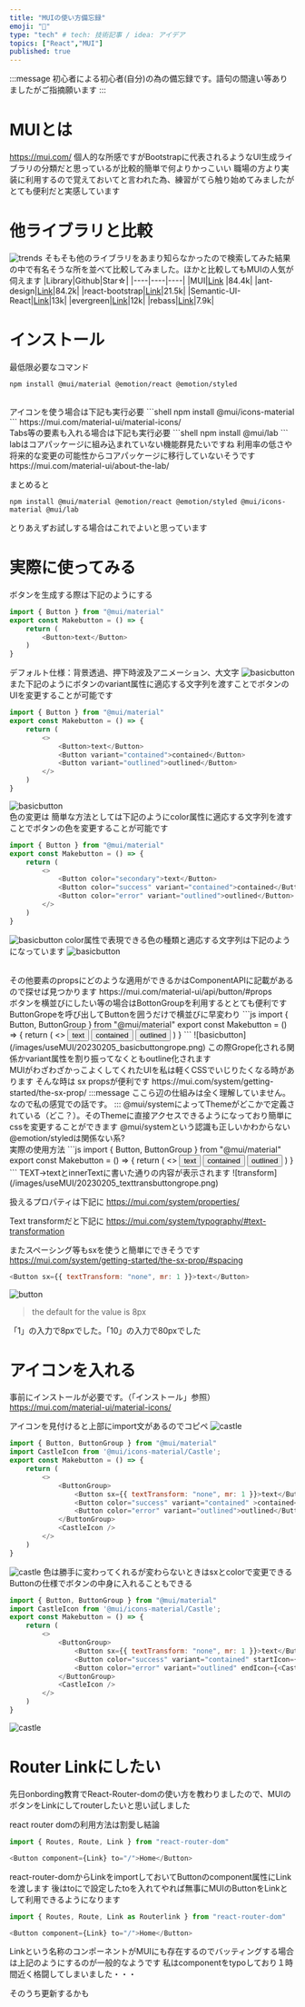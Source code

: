 ```yaml
---
title: "MUIの使い方備忘録"
emoji: "👻"
type: "tech" # tech: 技術記事 / idea: アイデア
topics: ["React","MUI"]
published: true
---
```

:::message
 初心者による初心者(自分)の為の備忘録です。語句の間違い等ありましたがご指摘願います
:::
<br>
# MUIとは
https://mui.com/
個人的な所感ですがBootstrapに代表されるようなUI生成ライブラリの分類だと思っているが比較的簡単で何よりかっこいい
職場の方より実装に利用するので覚えておいてと言われた為、練習がてら触り始めてみましたがとても便利だと実感しています

# 他ライブラリと比較
![trends](/images/useMUI/20230205_npmtrend.png)
そもそも他のライブラリをあまり知らなかったので検索してみた結果の中で有名そうな所を並べて比較してみました。ほかと比較してもMUIの人気が伺えます
|Library|Github|Star☆|
|----|----|----|
|MUI|[Link](https://github.com/mui/material-ui) |84.4k|
|ant-design|[Link](https://github.com/ant-design/ant-design/)|84.2k|
|react-bootstrap|[Link](https://github.com/react-bootstrap/react-bootstrap)|21.5k|
|Semantic-UI-React|[Link](https://github.com/Semantic-Org/Semantic-UI-React)|13k|
|evergreen|[Link](https://github.com/segmentio/evergreen)|12k|
|rebass|[Link](https://github.com/rebassjs/rebass)|7.9k|




# インストール
最低限必要なコマンド
```shell
npm install @mui/material @emotion/react @emotion/styled
```
<br>
アイコンを使う場合は下記も実行必要
```shell
npm install @mui/icons-material
```
https://mui.com/material-ui/material-icons/

<br>
Tabs等の要素も入れる場合は下記も実行必要
```shell
npm install @mui/lab
```
labはコアパッケージに組み込まれていない機能群見たいですね
利用率の低さや将来的な変更の可能性からコアパッケージに移行していないそうです
https://mui.com/material-ui/about-the-lab/

まとめると
```shell
npm install @mui/material @emotion/react @emotion/styled @mui/icons-material @mui/lab
```
とりあえずお試しする場合はこれでよいと思っています

# 実際に使ってみる
ボタンを生成する際は下記のようにする
```js
import { Button } from "@mui/material"
export const Makebutton = () => {
    return (
        <Button>text</Button>
    )
}
```
デフォルト仕様：背景透過、押下時波及アニメーション、大文字
![basicbutton](/images/useMUI/20230205_basicbutton.png)
<br>
また下記のようにボタンのvariant属性に適応する文字列を渡すことでボタンのUIを変更することが可能です
```js
import { Button } from "@mui/material"
export const Makebutton = () => {
    return (
        <>
            <Button>text</Button>
            <Button variant="contained">contained</Button>
            <Button variant="outlined">outlined</Button>
        </>
    )
}
```
![basicbutton](/images/useMUI/20230205_variantbutton.png)
<br>
色の変更は
簡単な方法としては下記のようにcolor属性に適応する文字列を渡すことでボタンの色を変更することが可能です
```js
import { Button } from "@mui/material"
export const Makebutton = () => {
    return (
        <>
            <Button color="secondary">text</Button>
            <Button color="success" variant="contained">contained</Button>
            <Button color="error" variant="outlined">outlined</Button>
        </>
    )
}
```
![basicbutton](/images/useMUI/20230205_colorbutton.png)
color属性で表現できる色の種類と適応する文字列は下記のようになっています
![basicbutton](/images/useMUI/20230205_colorpalet.png)

<br>
その他要素のpropsにどのような適用ができるかはComponentAPIに記載があるので探せば見つかります
https://mui.com/material-ui/api/button/#props

<br>
ボタンを横並びにしたい等の場合はBottonGroupを利用するととても便利です
ButtonGropeを呼び出してButtonを囲うだけで横並びに早変わり
```js
import { Button, ButtonGroup } from "@mui/material"
export const Makebutton = () => {
    return (
        <>
            <ButtonGroup>
                <Button>text</Button>
                <Button color="success" variant="contained" >contained</Button>
                <Button color="error" variant="outlined">outlined</Button>
            </ButtonGroup>
        </>
    )
}
```
![basicbutton](/images/useMUI/20230205_basicbuttongrope.png)
この際Grope化される関係かvariant属性を割り振ってなくともoutline化されます

<br>
MUIがわざわざかっこよくしてくれたUIを私は軽くCSSでいじりたくなる時があります
そんな時は sx propsが便利です
https://mui.com/system/getting-started/the-sx-prop/
:::message
ここら辺の仕組みは全く理解していません。なので私の感覚での話です。
:::
@mui/systemによってThemeがどこかで定義されている（どこ？）。そのThemeに直接アクセスできるようになっており簡単にcssを変更することができます @mui/systemという認識も正しいかわからない @emotion/styledは関係ない系?
<br>
実際の使用方法
```js
import { Button, ButtonGroup } from "@mui/material"
export const Makebutton = () => {
    return (
        <>
            <ButtonGroup>
                <Button sx={{ textTransform: "none" }}>text</Button>
                <Button color="success" variant="contained" >contained</Button>
                <Button color="error" variant="outlined">outlined</Button>
            </ButtonGroup>
        </>
    )
}
```
TEXT→textとinnerTextに書いた通りの内容が表示されます
![transform](/images/useMUI/20230205_texttransbuttongrope.png)


扱えるプロパティは下記に
https://mui.com/system/properties/

Text transformだと下記に
https://mui.com/system/typography/#text-transformation

またスペーシング等もsxを使うと簡単にできそうです
https://mui.com/system/getting-started/the-sx-prop/#spacing
```js
<Button sx={{ textTransform: "none", mr: 1 }}>text</Button>
```
![button](/images/useMUI/20230205_texttransbuttongrope_mr.png)
>the default for the value is 8px

「1」の入力で8pxでした。「10」の入力で80pxでした


# アイコンを入れる
事前にインストールが必要です。（「インストール」参照）
https://mui.com/material-ui/material-icons/

アイコンを見付けると上部にimport文があるのでコピペ
![castle](/images/useMUI/20230205_basicicon.png)
```js
import { Button, ButtonGroup } from "@mui/material"
import CastleIcon from '@mui/icons-material/Castle';
export const Makebutton = () => {
    return (
        <>
            <ButtonGroup>
                <Button sx={{ textTransform: "none", mr: 1 }}>text</Button>
                <Button color="success" variant="contained" >contained</Button>
                <Button color="error" variant="outlined">outlined</Button>
            </ButtonGroup>
            <CastleIcon />
        </>
    )
}
```
![castle](/images/useMUI/20230205_addicon.png)
色は勝手に変わってくれるが変わらないときはsxとcolorで変更できる
<br>
Buttonの仕様でボタンの中身に入れることもできる
```js
import { Button, ButtonGroup } from "@mui/material"
import CastleIcon from '@mui/icons-material/Castle';
export const Makebutton = () => {
    return (
        <>
            <ButtonGroup>
                <Button sx={{ textTransform: "none", mr: 1 }}>text</Button>
                <Button color="success" variant="contained" startIcon={<CastleIcon />} >contained</Button>
                <Button color="error" variant="outlined" endIcon={<CastleIcon />}>outlined</Button>
            </ButtonGroup>
            <CastleIcon />
        </>
    )
}
```
![castle](/images/useMUI/20230205_buttonicon.png)

# Router Linkにしたい
先日onbording教育でReact-Router-domの使い方を教わりましたので、MUIのボタンをLinkにしてrouterしたいと思い試しました

react router domの利用方法は割愛し結論

```js
import { Routes, Route, Link } from "react-router-dom"

<Button component={Link} to="/">Home</Button>
```
react-router-domからLinkをimportしておいてButtonのcomponent属性にLinkを渡します
後はtoに<Route>で設定したtoを入れてやれば無事にMUIのButtonをLinkとして利用できるようになります
```js
import { Routes, Route, Link as Routerlink } from "react-router-dom"

<Button component={Link} to="/">Home</Button>
```
Linkという名称のコンポーネントがMUIにも存在するのでバッティングする場合は上記のようにするのが一般的なようです
私はcomponentをtypoしており１時間近く格闘してしまいました・・・

そのうち更新するかも
